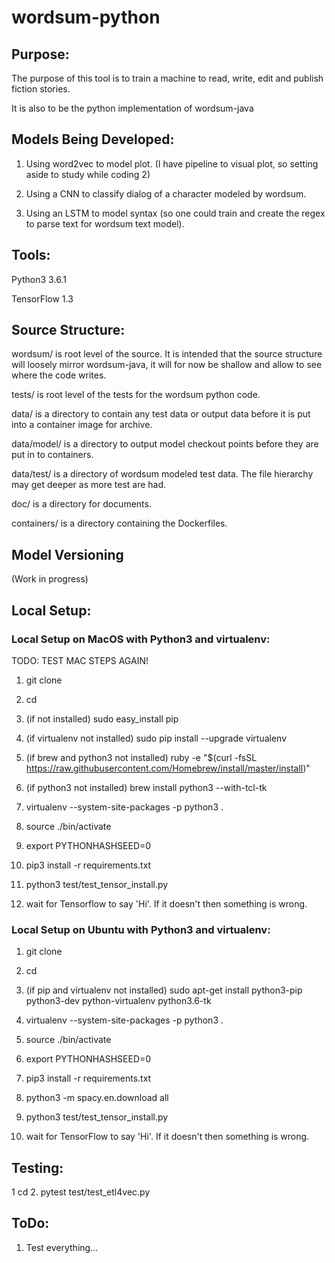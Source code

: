 # wordsum-python

## Purpose:
The purpose of this tool is to train a machine to read, write, edit and publish fiction stories.

It is also to be the python implementation of wordsum-java

## Models Being Developed:
1. Using word2vec to model plot. (I have pipeline to visual plot, so setting aside to study while coding 2)

2. Using a CNN to classify dialog of a character modeled by wordsum.

3. Using an LSTM to model syntax (so one could train and create the regex to parse text for wordsum text model).

## Tools:
Python3 3.6.1

TensorFlow 1.3


## Source Structure:

wordsum/ is root level of the source. It is intended that the source structure will
        loosely mirror wordsum-java, it will for now be shallow and allow to
        see where the code writes.

tests/ is root level of the tests for the wordsum python code.

data/ is a directory to contain any test data or output data before it is put
        into a container image for archive.

data/model/ is a directory to output model checkout points before they are put in to
        containers.

data/test/ is a directory of wordsum modeled test data. The file hierarchy may get
        deeper as more test are had.

doc/ is a directory for documents.

containers/ is a directory containing the Dockerfiles.

## Model Versioning

(Work in progress)

## Local Setup:

### Local Setup on MacOS with Python3 and virtualenv:
TODO: TEST MAC STEPS AGAIN!
1. git clone <source>

2. cd <source>

3. (if not installed) sudo easy_install pip

4. (if virtualenv not installed) sudo pip install --upgrade virtualenv

5. (if brew and python3 not installed) ruby -e "$(curl -fsSL https://raw.githubusercontent.com/Homebrew/install/master/install)"

6. (if python3 not installed) brew install python3 --with-tcl-tk

7. virtualenv --system-site-packages -p python3 .

8. source ./bin/activate

9. export PYTHONHASHSEED=0

10. pip3 install -r requirements.txt

11. python3 test/test_tensor_install.py

12. wait for Tensorflow to say 'Hi'. If it doesn't then something is wrong.


### Local Setup on Ubuntu with Python3 and virtualenv:

1. git clone <source>

2. cd <source>

3. (if pip and virtualenv not installed) sudo apt-get install python3-pip python3-dev python-virtualenv python3.6-tk

4. virtualenv --system-site-packages -p python3 .

5. source ./bin/activate

6. export PYTHONHASHSEED=0

7. pip3 install -r requirements.txt

8. python3 -m spacy.en.download all

9. python3 test/test_tensor_install.py

10. wait for TensorFlow to say 'Hi'. If it doesn't then something is wrong.


## Testing:
1  cd <source>
2. pytest test/test_etl4vec.py

## ToDo:
1. Test everything...
